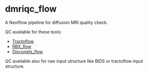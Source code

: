 # dmriqc_flow
A Nextflow pipeline for diffusion MRI quality check.

QC available for these tools:

- [Tractoflow](https://github.com/scilus/tractoflow)
- [RBX_flow](https://github.com/scilus/rbx_flow)
- [Disconets_flow](https://github.com/scilus/disconets_flow)

QC available also for raw input structure like BIDS or tractoflow input structure.
